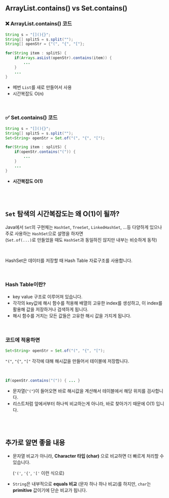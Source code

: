 ## ArrayList.contains() vs Set.contains()

### ❌ ArrayList.contains() 코드
```java
String s = "[](){}";
String[] splitS = s.split("");
String[] openStr = {"(", "{", "["};

for(String item : splitS) {
    if(Arrays.asList(openStr).contains(item)) {
        ...
    }
    ...
}
```
- 메번 `List`를 새로 만들어서 사용
- 시간복잡도 O(n)

<br />

### ✅ Set.contains() 코드
```java
String s = "[](){}";
String[] splitS = s.split("");
Set<String> openStr = Set.of("(", "{", "[");

for(String item : splitS) {
    if(openStr.contains("(")) {
        ...
    }
    ...
}
```
- **시간복잡도 O(1)**

<br />
<br />

## `Set` 탐색의 시간복잡도는 왜 O(1)이 될까?

Java에서 `Set`의 구현체는 `HashSet`, `TreeSet`, `LinkedHashSet`, ...등 다양하게 있으나 주로 사용하는 `HashSet`으로 설명을 하자면 <br />
(`Set.of(...)`로 만들었을 때도 `HashSet`과 동일하진 않지만 내부는 비슷하게 동작)

<br />

HashSet은 데이터를 저장할 때 Hash Table 자료구조를 사용합니다.

<br />

### Hash Table이란?
- key value 구조로 이루어져 있습니다.
- 각각의 key값에 해시 함수를 적용해 배열의 고유한 index를 생성하고, 이 index를 활용해 값을 저장하거나 검색하게 됩니다.
- 해시 함수를 거치는 모든 값들은 고유한 해시 값을 가지게 됩니다.

<br />

### 코드에 적용하면
```java
Set<String> openStr = Set.of("(", "{", "[");
```
`"("`, `"{"`, `"["` 각각에 대해 해시값을 만들어서 테이블에 저장합니다.

<br />

```java
if(openStr.contains("(")) { ... }
```
- 문자열(`"("`)이 들어오면 바로 해시값을 계산해서 테이블에서 해당 위치를 검사합니다.
- 리스트처럼 앞에서부터 하나씩 비교하는게 아니라, 바로 찾아가기 때문에 O(1) 입니다.

<br />
<br />

## 추가로 알면 좋을 내용
- 문자열 비교가 아니라, **Character 타입 (char)** 으로 비교하면 더 빠르게 처리할 수 있습니다.
    
    (`'('`, `'{'`, `'['` 이런 식으로)
- `String`은 내부적으로 **equals 비교** (문자 하나 하나 비교)를 하지만, `char`는 **primitive** 값이기에 단순 비교가 됩니다.